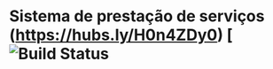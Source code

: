 # Sistema de prestação de serviços (https://hubs.ly/H0n4ZDy0) [![Build Status](https://travis-ci.org/akveo/ngx-admin)



